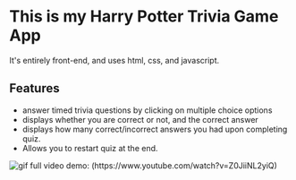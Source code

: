 <h1>This is my Harry Potter Trivia Game App</h1>
<p>It's entirely front-end, and uses html, css, and javascript.</p>

<h2>Features</h2>
<ul>
  <li>answer timed trivia questions by clicking on multiple choice options</li>
  <li>displays whether you are correct or not, and the correct answer</li>
  <li>displays how many correct/incorrect answers you had upon completing quiz.</li>
  <li>Allows you to restart quiz at the end.</li>
  </ul>

<img src="https://media.giphy.com/media/xUNd9EWeogyY6r9ooE/giphy.gif" alt="gif">
full video demo: (https://www.youtube.com/watch?v=Z0JiiNL2yiQ)

